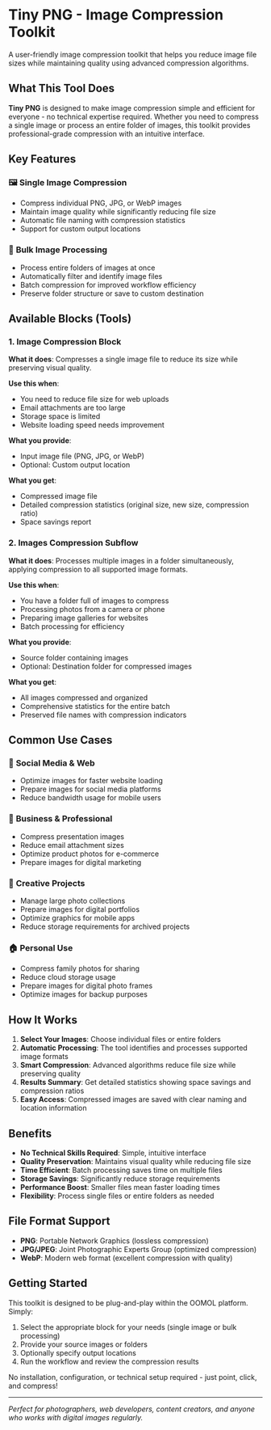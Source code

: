# Tiny PNG - Image Compression Toolkit

A user-friendly image compression toolkit that helps you reduce image file sizes while maintaining quality using advanced compression algorithms.

## What This Tool Does

**Tiny PNG** is designed to make image compression simple and efficient for everyone - no technical expertise required. Whether you need to compress a single image or process an entire folder of images, this toolkit provides professional-grade compression with an intuitive interface.

## Key Features

### 🖼️ **Single Image Compression**
- Compress individual PNG, JPG, or WebP images
- Maintain image quality while significantly reducing file size
- Automatic file naming with compression statistics
- Support for custom output locations

### 📁 **Bulk Image Processing**
- Process entire folders of images at once
- Automatically filter and identify image files
- Batch compression for improved workflow efficiency
- Preserve folder structure or save to custom destination

## Available Blocks (Tools)

### 1. Image Compression Block
**What it does**: Compresses a single image file to reduce its size while preserving visual quality.

**Use this when**:
- You need to reduce file size for web uploads
- Email attachments are too large
- Storage space is limited
- Website loading speed needs improvement

**What you provide**:
- Input image file (PNG, JPG, or WebP)
- Optional: Custom output location

**What you get**:
- Compressed image file
- Detailed compression statistics (original size, new size, compression ratio)
- Space savings report

### 2. Images Compression Subflow
**What it does**: Processes multiple images in a folder simultaneously, applying compression to all supported image formats.

**Use this when**:
- You have a folder full of images to compress
- Processing photos from a camera or phone
- Preparing image galleries for websites
- Batch processing for efficiency

**What you provide**:
- Source folder containing images
- Optional: Destination folder for compressed images

**What you get**:
- All images compressed and organized
- Comprehensive statistics for the entire batch
- Preserved file names with compression indicators

## Common Use Cases

### 📱 **Social Media & Web**
- Optimize images for faster website loading
- Prepare images for social media platforms
- Reduce bandwidth usage for mobile users

### 💼 **Business & Professional**
- Compress presentation images
- Reduce email attachment sizes
- Optimize product photos for e-commerce
- Prepare images for digital marketing

### 🎨 **Creative Projects**
- Manage large photo collections
- Prepare images for digital portfolios
- Optimize graphics for mobile apps
- Reduce storage requirements for archived projects

### 🏠 **Personal Use**
- Compress family photos for sharing
- Reduce cloud storage usage
- Prepare images for digital photo frames
- Optimize images for backup purposes

## How It Works

1. **Select Your Images**: Choose individual files or entire folders
2. **Automatic Processing**: The tool identifies and processes supported image formats
3. **Smart Compression**: Advanced algorithms reduce file size while preserving quality
4. **Results Summary**: Get detailed statistics showing space savings and compression ratios
5. **Easy Access**: Compressed images are saved with clear naming and location information

## Benefits

- **No Technical Skills Required**: Simple, intuitive interface
- **Quality Preservation**: Maintains visual quality while reducing file size
- **Time Efficient**: Batch processing saves time on multiple files
- **Storage Savings**: Significantly reduce storage requirements
- **Performance Boost**: Smaller files mean faster loading times
- **Flexibility**: Process single files or entire folders as needed

## File Format Support

- **PNG**: Portable Network Graphics (lossless compression)
- **JPG/JPEG**: Joint Photographic Experts Group (optimized compression)
- **WebP**: Modern web format (excellent compression with quality)

## Getting Started

This toolkit is designed to be plug-and-play within the OOMOL platform. Simply:

1. Select the appropriate block for your needs (single image or bulk processing)
2. Provide your source images or folders
3. Optionally specify output locations
4. Run the workflow and review the compression results

No installation, configuration, or technical setup required - just point, click, and compress!

---

*Perfect for photographers, web developers, content creators, and anyone who works with digital images regularly.*